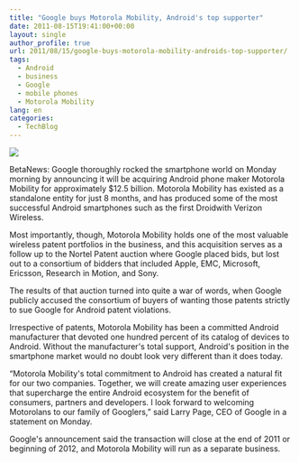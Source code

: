 ```yaml
---
title: "Google buys Motorola Mobility, Android's top supporter"
date: 2011-08-15T19:41:00+00:00
layout: single
author_profile: true
url: 2011/08/15/google-buys-motorola-mobility-androids-top-supporter/
tags:
  - Android
  - business
  - Google
  - mobile phones
  - Motorola Mobility
lang: en
categories: 
  - TechBlog
---
```

[![](http://2.bp.blogspot.com/-OOfejdr2RcI/TklvP6c4C3I/AAAAAAAAD98/PD4COP8t_Yk/s320/Google.jpg)](http://2.bp.blogspot.com/-OOfejdr2RcI/TklvP6c4C3I/AAAAAAAAD98/PD4COP8t_Yk/s1600/Google.jpg)

BetaNews: Google thoroughly rocked the smartphone world on Monday morning by announcing it will be acquiring Android phone maker Motorola Mobility for approximately $12.5 billion. Motorola Mobility has existed as a standalone entity for just 8 months, and has produced some of the most successful Android smartphones such as the first Droidwith Verizon Wireless.

Most importantly, though, Motorola Mobility holds one of the most valuable wireless patent portfolios in the business, and this acquisition serves as a follow up to the Nortel Patent auction where Google placed bids, but lost out to a consortium of bidders that included Apple, EMC, Microsoft, Ericsson, Research in Motion, and Sony.

The results of that auction turned into quite a war of words, when Google publicly accused the consortium of buyers of wanting those patents strictly to sue Google for Android patent violations.

Irrespective of patents, Motorola Mobility has been a committed Android manufacturer that devoted one hundred percent of its catalog of devices to Android. Without the manufacturer's total support, Android's position in the smartphone market would no doubt look very different than it does today.

“Motorola Mobility's total commitment to Android has created a natural fit for our two companies. Together, we will create amazing user experiences that supercharge the entire Android ecosystem for the benefit of consumers, partners and developers. I look forward to welcoming Motorolans to our family of Googlers,” said Larry Page, CEO of Google in a statement on Monday.

Google's announcement said the transaction will close at the end of 2011 or beginning of 2012, and Motorola Mobility will run as a separate business.